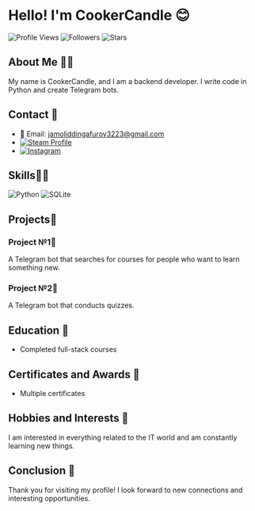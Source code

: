 # Hello! I'm CookerCandle 😊

![Profile Views](https://komarev.com/ghpvc/?username=CookerCandle&color=blue)
![Followers](https://img.shields.io/github/followers/CookerCandle?label=Followers&style=social)
![Stars](https://img.shields.io/github/stars/CookerCandle?label=Stars&style=social)

## About Me 👨‍🦱
My name is CookerCandle, and I am a backend developer. I write code in Python and create Telegram bots.

## Contact 📲
- 📧 Email: jamoliddingafurov3223@gmail.com
- [![Steam Profile](https://img.shields.io/badge/Steam-000000?style=for-the-badge&logo=steam&logoColor=white)](https://steamcommunity.com/id/CookerCandle)
- [![Instagram](https://img.shields.io/badge/Instagram-E4405F?style=for-the-badge&logo=instagram&logoColor=white)](https://instagram.com/CookerCandle)

## Skills👨‍💻
![Python](https://img.shields.io/badge/Python-3776AB?style=for-the-badge&logo=python&logoColor=yellow)
![SQLite](https://img.shields.io/badge/SQLite-003B57?style=for-the-badge&logo=sqlite&logoColor=white)

## Projects🐍
### Project №1🤖
A Telegram bot that searches for courses for people who want to learn something new.

### Project №2🤖
A Telegram bot that conducts quizzes.

## Education 📖
- Completed full-stack courses

## Certificates and Awards 📜
- Multiple certificates

## Hobbies and Interests 🍃
I am interested in everything related to the IT world and am constantly learning new things.

## Conclusion 👏
Thank you for visiting my profile! I look forward to new connections and interesting opportunities.

